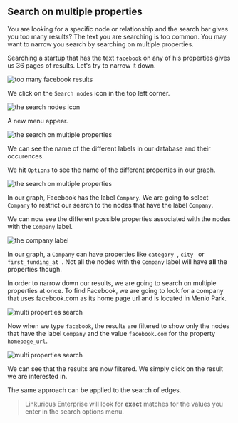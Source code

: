 ## Search on multiple properties

You are looking for a specific node or relationship and the search bar gives you too many results? The text you are searching is too common. You may want to narrow you search by searching on multiple properties.

Searching a startup that has the text ```facebook``` on any of his properties gives us 36 pages of results. Let's try to narrow it down.

![too many facebook results](https://dl.dropboxusercontent.com/s/yrdvvjir99q0910/68.png?dl=0)

We click on the  ```Search nodes``` icon in the top left corner.

![the search nodes icon](https://dl.dropboxusercontent.com/s/dy6dt3qrx1v32uu/69.png?dl=0)

A new menu appear.

![the search on multiple properties](https://dl.dropboxusercontent.com/s/xrcml53id4gx3xu/70.png?dl=0)

We can see the name of the different labels in our database and their occurences.

We hit ```Options``` to see the name of the different properties in our graph.

![the search on multiple properties](https://dl.dropboxusercontent.com/s/bog5w0tdm64ukic/71.png?dl=0)

In our graph, Facebook has the label ```Company```. We are going to select ```Company``` to restrict our search to the nodes that have the label ```Company```.

We can now see the different possible properties associated with the nodes with the ```Company``` label.

![the company label](https://dl.dropboxusercontent.com/s/wtkhoy7drk1y7ri/72.png?dl=0)

In our graph, a ```Company``` can have properties like  ```category ```,  ```city ``` or  ```first_funding_at ```. Not all the nodes with the ```Company``` label will have **all** the properties though.

In order to narrow down our results, we are going to search on multiple properties at once. To find Facebook, we are going to look for a company that uses facebook.com as its home page url and is located in Menlo Park.

![multi properties search](https://dl.dropboxusercontent.com/s/ypa7vhlid87sblf/73.png?dl=0)

Now when we type ``facebook``, the results are filtered to show only the nodes that have the label ```Company``` and the value ``facebook.com`` for the property ```homepage_url```.

![multi properties search](https://dl.dropboxusercontent.com/s/oc1zcemb7le2753/74.png?dl=0)

We can see that the results are now filtered. We simply click on the result we are interested in.

The same approach can be applied to the search of edges.

> Linkurious Enterprise will look for **exact** matches for the values you enter in the search options menu.
